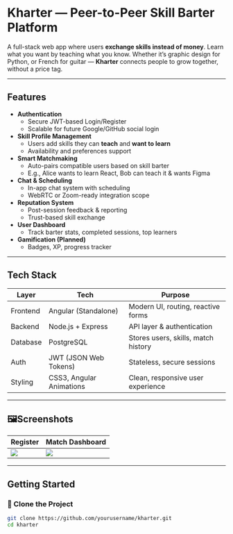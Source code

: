 # Kharter — Peer-to-Peer Skill Barter Platform

A full-stack web app where users **exchange skills instead of money**. Learn what you want by teaching what you know. Whether it’s graphic design for Python, or French for guitar — **Kharter** connects people to grow together, without a price tag.

---

## Features

- **Authentication**
  - Secure JWT-based Login/Register
  - Scalable for future Google/GitHub social login
- **Skill Profile Management**
  - Users add skills they can **teach** and **want to learn**
  - Availability and preferences support
- **Smart Matchmaking**
  - Auto-pairs compatible users based on skill barter
  - E.g., Alice wants to learn React, Bob can teach it & wants Figma
- **Chat & Scheduling**
  - In-app chat system with scheduling
  - WebRTC or Zoom-ready integration scope
- **Reputation System**
  - Post-session feedback & reporting
  - Trust-based skill exchange
- **User Dashboard**
  - Track barter stats, completed sessions, top learners
- **Gamification (Planned)**
  - Badges, XP, progress tracker

---

## Tech Stack

| Layer      | Tech                         | Purpose                                |
|------------|------------------------------|----------------------------------------|
| Frontend   | Angular (Standalone)         | Modern UI, routing, reactive forms     |
| Backend    | Node.js + Express            | API layer & authentication             |
| Database   | PostgreSQL                   | Stores users, skills, match history    |
| Auth       | JWT (JSON Web Tokens)        | Stateless, secure sessions             |
| Styling    | CSS3, Angular Animations     | Clean, responsive user experience      |

---

## 🖼Screenshots

| Register | Match Dashboard |
|----------|-----------------|
| ![](https://i.imgur.com/your-register.png) | ![](https://i.imgur.com/your-dashboard.png) |

---

## Getting Started

### 🔧 Clone the Project
```bash
git clone https://github.com/yourusername/kharter.git
cd kharter
